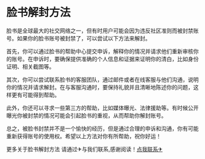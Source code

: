 # 脸书解封方法

脸书是全球最大的社交网络之一，但有时用户可能会因为违反社区准则而被封禁账号。如果你的脸书账号被封禁了，可以尝试以下方法来解封。

首先，你可以通过脸书的帮助中心提交申诉，解释你的情况并请求他们重新审核你的账号。在申诉时，要确保提供准确的个人信息和证据来证明你的清白，比如身份证明、相关截图等。

其次，你可以尝试联系脸书的客服团队，通过邮件或者在线客服与他们沟通，说明你的情况并请求解封。在与客服沟通时，要保持礼貌并且清晰地陈述你的问题，这样更有可能得到帮助。

此外，你还可以寻求一些第三方的帮助，比如媒体曝光、法律援助等。有时候公开曝光你被封禁的情况可能会引起脸书的重视，从而帮助你解封账号。

总之，被脸书封禁并不是一个愉快的经历，但是通过合理的申诉和沟通，你有可能重新获得账号的使用权。希望以上方法对你有所帮助，祝你好运！

更多关于脸书解封方法 请通过✈与我们联系,感谢阅读！[点我联系✈](https://auth.G208.com)